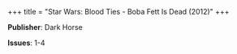 +++
title = "Star Wars: Blood Ties - Boba Fett Is Dead (2012)"
+++



**Publisher**: Dark Horse

**Issues**: 1-4